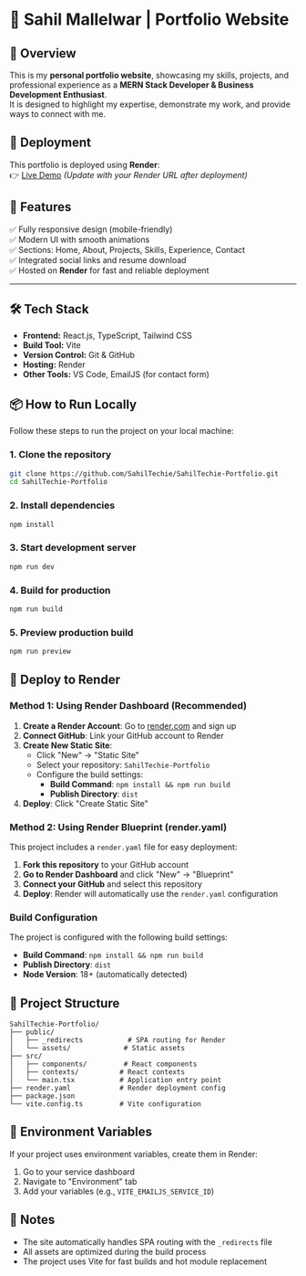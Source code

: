 # 🚀 Sahil Mallelwar | Portfolio Website

## 📌 Overview
This is my **personal portfolio website**, showcasing my skills, projects, and professional experience as a **MERN Stack Developer & Business Development Enthusiast**.  
It is designed to highlight my expertise, demonstrate my work, and provide ways to connect with me.

## 🚀 Deployment
This portfolio is deployed using **Render**:  
👉 [Live Demo](https://57pd2j-5173.csb.app/) _(Update with your Render URL after deployment)_

## 🌟 Features
✅ Fully responsive design (mobile-friendly)  
✅ Modern UI with smooth animations  
✅ Sections: Home, About, Projects, Skills, Experience, Contact  
✅ Integrated social links and resume download  
✅ Hosted on **Render** for fast and reliable deployment  

---

## 🛠️ Tech Stack
- **Frontend:** React.js, TypeScript, Tailwind CSS
- **Build Tool:** Vite
- **Version Control:** Git & GitHub
- **Hosting:** Render
- **Other Tools:** VS Code, EmailJS (for contact form)

## 📦 How to Run Locally

Follow these steps to run the project on your local machine:

### 1. Clone the repository
```bash
git clone https://github.com/SahilTechie/SahilTechie-Portfolio.git
cd SahilTechie-Portfolio
```

### 2. Install dependencies
```bash
npm install
```

### 3. Start development server
```bash
npm run dev
```

### 4. Build for production
```bash
npm run build
```

### 5. Preview production build
```bash
npm run preview
```

## 🚀 Deploy to Render

### Method 1: Using Render Dashboard (Recommended)
1. **Create a Render Account**: Go to [render.com](https://render.com) and sign up
2. **Connect GitHub**: Link your GitHub account to Render
3. **Create New Static Site**: 
   - Click "New" → "Static Site"
   - Select your repository: `SahilTechie-Portfolio`
   - Configure the build settings:
     - **Build Command**: `npm install && npm run build`
     - **Publish Directory**: `dist`
4. **Deploy**: Click "Create Static Site"

### Method 2: Using Render Blueprint (render.yaml)
This project includes a `render.yaml` file for easy deployment:

1. **Fork this repository** to your GitHub account
2. **Go to Render Dashboard** and click "New" → "Blueprint"
3. **Connect your GitHub** and select this repository
4. **Deploy**: Render will automatically use the `render.yaml` configuration

### Build Configuration
The project is configured with the following build settings:
- **Build Command**: `npm install && npm run build`
- **Publish Directory**: `dist`
- **Node Version**: 18+ (automatically detected)

## 📁 Project Structure
```
SahilTechie-Portfolio/
├── public/
│   ├── _redirects           # SPA routing for Render
│   └── assets/             # Static assets
├── src/
│   ├── components/         # React components
│   ├── contexts/          # React contexts
│   └── main.tsx           # Application entry point
├── render.yaml            # Render deployment config
├── package.json
└── vite.config.ts         # Vite configuration
```

## 🔧 Environment Variables
If your project uses environment variables, create them in Render:
1. Go to your service dashboard
2. Navigate to "Environment" tab
3. Add your variables (e.g., `VITE_EMAILJS_SERVICE_ID`)

## 📝 Notes
- The site automatically handles SPA routing with the `_redirects` file
- All assets are optimized during the build process
- The project uses Vite for fast builds and hot module replacement

